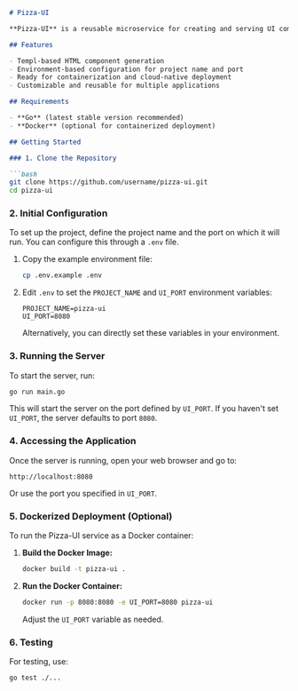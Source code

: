 ```markdown
# Pizza-UI

**Pizza-UI** is a reusable microservice for creating and serving UI components, leveraging [Templ](https://github.com/benbjohnson/templ) to generate templates. This project provides a server running on a specified port via the `UI_PORT` environment variable, offering a customizable user interface setup for other microservices, such as `auth`, `orders`, and more.

## Features

- Templ-based HTML component generation
- Environment-based configuration for project name and port
- Ready for containerization and cloud-native deployment
- Customizable and reusable for multiple applications

## Requirements

- **Go** (latest stable version recommended)
- **Docker** (optional for containerized deployment)

## Getting Started

### 1. Clone the Repository

```bash
git clone https://github.com/username/pizza-ui.git
cd pizza-ui
```

### 2. Initial Configuration

To set up the project, define the project name and the port on which it will run. You can configure this through a `.env` file.

1. Copy the example environment file:
   ```bash
   cp .env.example .env
   ```

2. Edit `.env` to set the `PROJECT_NAME` and `UI_PORT` environment variables:

   ```plaintext
   PROJECT_NAME=pizza-ui
   UI_PORT=8080
   ```

   Alternatively, you can directly set these variables in your environment.

### 3. Running the Server

To start the server, run:

```bash
go run main.go
```

This will start the server on the port defined by `UI_PORT`. If you haven't set `UI_PORT`, the server defaults to port `8080`.

### 4. Accessing the Application

Once the server is running, open your web browser and go to:

```
http://localhost:8080
```

Or use the port you specified in `UI_PORT`.

### 5. Dockerized Deployment (Optional)

To run the Pizza-UI service as a Docker container:

1. **Build the Docker Image:**
   ```bash
   docker build -t pizza-ui .
   ```

2. **Run the Docker Container:**
   ```bash
   docker run -p 8080:8080 -e UI_PORT=8080 pizza-ui
   ```

   Adjust the `UI_PORT` variable as needed.

### 6. Testing

For testing, use:

```bash
go test ./...
```

```
